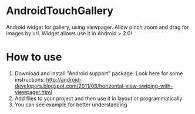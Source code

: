 AndroidTouchGallery
===================

Android widget for gallery, using viewpager. Allow pinch zoom and drag for images by url.
Widget allows use it in Android > 2.0!


How to use
===================
1. Download and install "Android support" package. Look here for some instructions: http://android-developers.blogspot.com/2011/08/horizontal-view-swiping-with-viewpager.html
2. Add files to your project and then use it in layout or programmatically
3. You can see example for better understanding